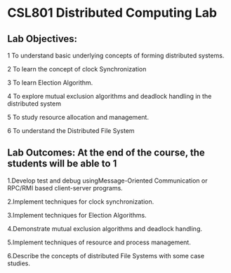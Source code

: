 # CSL801  Distributed Computing Lab
## Lab Objectives:
1 To understand basic underlying concepts of forming distributed systems.

2 To learn the concept of clock Synchronization

3 To learn Election Algorithm.

4 To explore mutual exclusion algorithms and deadlock handling in the distributed system

5 To study resource allocation and management.

6 To understand the Distributed File System
## Lab Outcomes: At the end of the course, the students will be able to 1

1.Develop test and debug usingMessage-Oriented Communication or RPC/RMI based client-server programs. 

2.Implement techniques for clock synchronization. 

3.Implement techniques for Election Algorithms.

4.Demonstrate mutual exclusion algorithms and deadlock handling. 

5.Implement techniques of resource and process management. 

6.Describe the concepts of distributed File Systems with some case studies.
